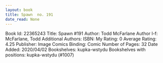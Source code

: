 ```yaml
---
layout: book
title: Spawn  no. 191
date_read: None
---
```


Book Id: 22365243
Title: Spawn #191
Author: Todd McFarlane
Author l-f: McFarlane, Todd
Additional Authors: 
ISBN: 
My Rating: 0
Average Rating: 4.25
Publisher: Image Comics
Binding: Comic
Number of Pages: 32
Date Added: 2020/04/02
Bookshelves: kupka-wstydu
Bookshelves with positions: kupka-wstydu (#1007)

